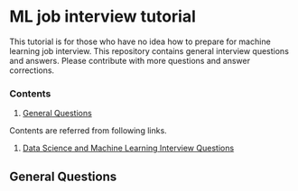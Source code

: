 # ML job interview tutorial
This tutorial is for those who have no idea how to prepare for machine learning job interview. This repository contains general interview questions and answers. Please contribute with more questions and answer corrections.

### Contents
1. [General Questions](#general-questions)

Contents are referred from following links.
1. [Data Science and Machine Learning Interview Questions](https://towardsdatascience.com/data-science-and-machine-learning-interview-questions-3f6207cf040b)

## General Questions

